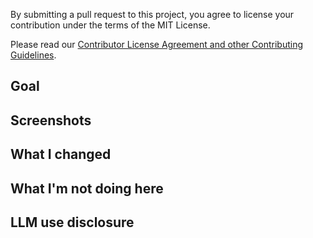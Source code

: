 By submitting a pull request to this project, you agree to license your contribution under the terms of the MIT License.

Please read our [Contributor License Agreement and other Contributing Guidelines](CONTRIBUTING.md).


## Goal


## Screenshots


## What I changed


## What I'm not doing here


## LLM use disclosure
<!--
    Briefly describe any significant use of LLMs in this PR, e.g., for consultation, code generation, documentation, or PR body.
    If none, state "None".
    Trivial tab-completion doesn't need to be disclosed.
-->
